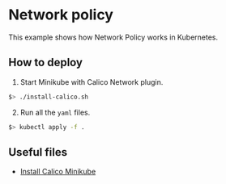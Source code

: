 # Network policy

This example shows how Network Policy works in Kubernetes.

## How to deploy

1. Start Minikube with Calico Network plugin.

```sh
$> ./install-calico.sh
```

2. Run all the `yaml` files.

```sh
$> kubectl apply -f .
```

## Useful files
- [Install Calico Minikube](https://projectcalico.docs.tigera.io/getting-started/kubernetes/minikube)